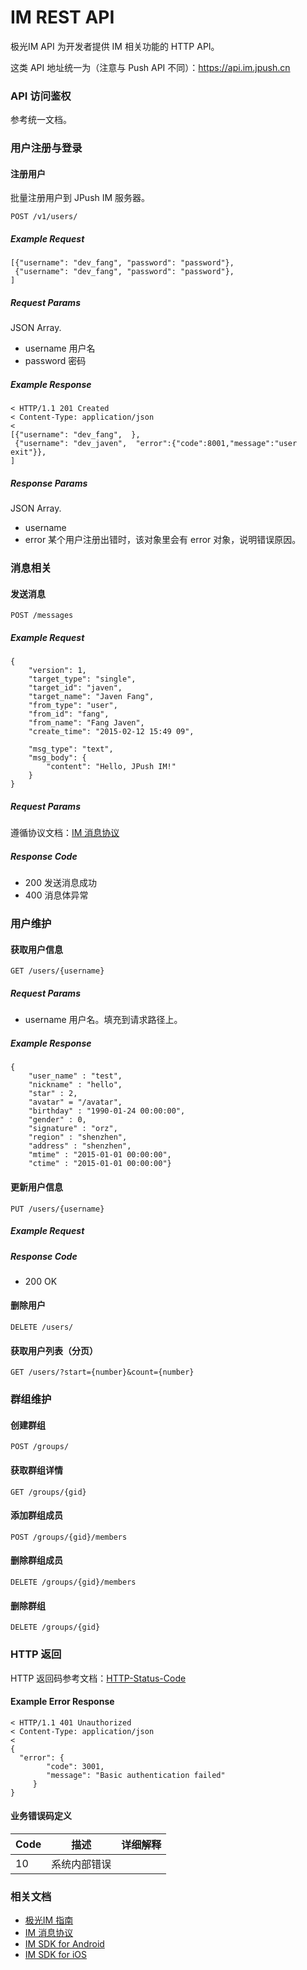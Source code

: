 <h1>IM REST API</h1>

极光IM API 为开发者提供 IM 相关功能的 HTTP API。

这类 API 地址统一为（注意与 Push API 不同）：https://api.im.jpush.cn

### API 访问鉴权

参考统一文档。

###  用户注册与登录

#### 注册用户

批量注册用户到 JPush IM 服务器。

	POST /v1/users/

##### Example Request

```
[{"username": "dev_fang", "password": "password"}, 
 {"username": "dev_fang", "password": "password"}, 
] 
```

##### Request Params

JSON Array.

+ username 用户名
+ password 密码

##### Example Response

```
< HTTP/1.1 201 Created
< Content-Type: application/json
< 
[{"username": "dev_fang",  }, 
 {"username": "dev_javen",  "error":{"code":8001,"message":"user exit"}}, 
] 
```
##### Response Params

JSON Array.

+ username
+ error 某个用户注册出错时，该对象里会有 error 对象，说明错误原因。

### 消息相关

#### 发送消息

	POST /messages
	
##### Example Request

```
{
	"version": 1, 
	"target_type": "single",
	"target_id": "javen",
	"target_name": "Javen Fang",
	"from_type": "user",
	"from_id": "fang", 
	"from_name": "Fang Javen", 
	"create_time": "2015-02-12 15:49 09",
	
	"msg_type": "text",
	"msg_body": {
		"content": "Hello, JPush IM!"		}}
```
##### Request Params

遵循协议文档：[IM 消息协议](../../client/im_message_protocol/)

##### Response Code

+ 200 发送消息成功
+ 400 消息体异常


### 用户维护

#### 获取用户信息

	GET /users/{username}
		
##### Request Params

+ username 用户名。填充到请求路径上。##### Example Response

```
{
	"user_name" : "test", 
	"nickname" : "hello", 
	"star" : 2, 
	"avatar" = "/avatar", 
	"birthday" : "1990-01-24 00:00:00", 
	"gender" : 0, 
	"signature" : "orz", 
	"region" : "shenzhen", 
	"address" : "shenzhen", 
	"mtime" : "2015-01-01 00:00:00", 
	"ctime" : "2015-01-01 00:00:00"}
```

#### 更新用户信息

	PUT /users/{username}
		
##### Example Request

##### Response Code

+ 200 OK

#### 删除用户

	DELETE /users/

#### 获取用户列表（分页）

	GET /users/?start={number}&count={number}


		

### 群组维护

#### 创建群组

	POST /groups/

#### 获取群组详情

	GET /groups/{gid}	
#### 添加群组成员

	POST /groups/{gid}/members

#### 删除群组成员

	DELETE /groups/{gid}/members

#### 删除群组

	DELETE /groups/{gid}
	

### HTTP 返回

HTTP 返回码参考文档：[HTTP-Status-Code](../http_status_code)

#### Example Error Response

```
< HTTP/1.1 401 Unauthorized
< Content-Type: application/json
<
{ 
  "error": {
        "code": 3001, 
        "message": "Basic authentication failed"
     }
}
```

#### 业务错误码定义

| Code | 描述	| 详细解释 |
| ---- | ---- | ---- |
|10|系统内部错误||


### 相关文档

+ [极光IM 指南](../../guideline/jmessage_guide/)
+ [IM 消息协议](../../client/im_message_protocol/)
+ [IM SDK for Android](../../client/im_sdk_android/)
+ [IM SDK for iOS](../../client/im_sdk_ios/)
